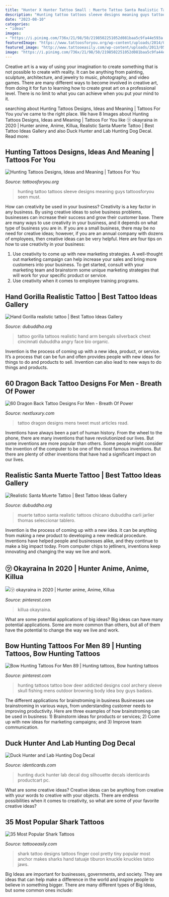 ```yaml
---
title: "Hunter X Hunter Tattoo Small : Muerte Tattoo Santa Realistic Tattoos Chicano Dubuddha Carli Jarlier Thomas Seleccionar Tablero"
description: "Hunting tattoo tattoos sleeve designs meaning guys tattoosforyou seen must"
date: "2023-08-10"
categories:
- "ideas"
images:
- "https://i.pinimg.com/736x/21/98/50/2198502251052d081baa5c9fa44e593a.jpg"
featuredImage: "https://www.tattoosforyou.org/wp-content/uploads/2014/02/Hunting-Tattoos-for-Guys.jpg"
featured_image: "http://www.tattooeasily.com/wp-content/uploads/2013/05/Shark-tattoo-designs.jpg"
image: "https://i.pinimg.com/736x/21/98/50/2198502251052d081baa5c9fa44e593a.jpg"
---
```



Creative art is a way of using your imagination to create something that is not possible to create with reality. It can be anything from painting, sculpture, architecture, and jewelry to music, photography, and video games. There are many different ways to become involved in creative art, from doing it for fun to learning how to create great art on a professional level. There is no limit to what you can achieve when you put your mind to it.

	

		
searching about Hunting Tattoos Designs, Ideas and Meaning | Tattoos For You you've came to the right place. We have 8 Images about Hunting Tattoos Designs, Ideas and Meaning | Tattoos For You like ㋡ okayraina in 2020 | Hunter anime, Anime, Killua, Realistic Santa Muerte Tattoo | Best Tattoo Ideas Gallery and also Duck Hunter and Lab Hunting Dog Decal. Read more:
		
    
## Hunting Tattoos Designs, Ideas And Meaning | Tattoos For You

<img loading=lazy src="https://www.tattoosforyou.org/wp-content/uploads/2014/02/Hunting-Tattoos-for-Guys.jpg" onerror="this.onerror=null;this.src='https://tse3.mm.bing.net/th?id=OIP._zi6icLmf9WaFbwpzTwOBgHaJ7&amp;pid=15.1';" alt="Hunting Tattoos Designs, Ideas and Meaning | Tattoos For You">

_Source: tattoosforyou.org_

>hunting tattoo tattoos sleeve designs meaning guys tattoosforyou seen must. 

	

How can creativity be used in your business?
Creativity is a key factor in any business. By using creative ideas to solve business problems, businesses can increase their success and grow their customer base. There are many ways to use creativity in your business, and it depends on what type of business you are in. If you are a small business, there may be no need for creative ideas; however, if you are an annual company with dozens of employees, then creative ideas can be very helpful. Here are four tips on how to use creativity in your business: 
1) Use creativity to come up with new marketing strategies. A well-thought out marketing campaign can help increase your sales and bring more customers into your business. To get started, consult with your marketing team and brainstorm some unique marketing strategies that will work for your specific product or service. 
2) Use creativity when it comes to employee training programs.

    
## Hand Gorilla Realistic Tattoo | Best Tattoo Ideas Gallery

<img loading=lazy src="http://www.dubuddha.org/wp-content/uploads/2015/01/Hand-Gorilla-realistic-tattoo.jpg" onerror="this.onerror=null;this.src='https://tse1.mm.bing.net/th?id=OIP.SQ1iIGubZCBolhcC6DcABQHaNk&amp;pid=15.1';" alt="Hand Gorilla realistic tattoo | Best Tattoo Ideas Gallery">

_Source: dubuddha.org_

>tattoo gorilla tattoos realistic hand arm bengals silverback chest cincinnati dubuddha angry face bio organic. 

	

Invention is the process of coming up with a new idea, product, or service. It’s a process that can be fun and often provides people with new ideas for things to do and products to sell. Invention can also lead to new ways to do things and products.

    
## 60 Dragon Back Tattoo Designs For Men - Breath Of Power

<img loading=lazy src="http://nextluxury.com/wp-content/uploads/yin-yang-mens-full-back-detailed-dragon-stone-tattoo-designs.jpg" onerror="this.onerror=null;this.src='https://tse2.mm.bing.net/th?id=OIP.rXMlKBBfN3O1nVkkR7cJyQHaJ8&amp;pid=15.1';" alt="60 Dragon Back Tattoo Designs For Men - Breath Of Power">

_Source: nextluxury.com_

>tattoo dragon designs mens tweet must articles read. 

	

Inventions have always been a part of human history. From the wheel to the phone, there are many inventions that have revolutionized our lives. But some inventions are more popular than others. Some people might consider the invention of the computer to be one of the most famous inventions. But there are plenty of other inventions that have had a significant impact on our lives.

    
## Realistic Santa Muerte Tattoo | Best Tattoo Ideas Gallery

<img loading=lazy src="http://www.dubuddha.org/wp-content/uploads/2017/12/Realistic-Santa-Muerte-Tattoo-by-Thomas-Carli-Jarlier-728x728.jpg" onerror="this.onerror=null;this.src='https://tse1.mm.bing.net/th?id=OIP.wGlEUjBUkMAqlEPfUEgqIAHaHa&amp;pid=15.1';" alt="Realistic Santa Muerte Tattoo | Best Tattoo Ideas Gallery">

_Source: dubuddha.org_

>muerte tattoo santa realistic tattoos chicano dubuddha carli jarlier thomas seleccionar tablero. 

	

Invention is the process of coming up with a new idea. It can be anything from making a new product to developing a new medical procedure. Inventions have helped people and businesses alike, and they continue to make a big impact today. From computer chips to jetliners, inventions keep innovating and changing the way we live and work.

    
## ㋡ Okayraina In 2020 | Hunter Anime, Anime, Killua

<img loading=lazy src="https://i.pinimg.com/736x/21/98/50/2198502251052d081baa5c9fa44e593a.jpg" onerror="this.onerror=null;this.src='https://tse1.mm.bing.net/th?id=OIP.XqZO8IKFFrWF8BdlESvmAgHaHa&amp;pid=15.1';" alt="㋡ okayraina in 2020 | Hunter anime, Anime, Killua">

_Source: pinterest.com_

>killua okayraina. 

	

What are some potential applications of big ideas?
Big ideas can have many potential applications. Some are more common than others, but all of them have the potential to change the way we live and work.

    
## Bow Hunting Tattoos For Men 89 | Hunting Tattoos, Bow Hunting Tattoos

<img loading=lazy src="https://i.pinimg.com/736x/56/27/c8/5627c814fa0e98b9f34e9fadd945d950--bow-hunting-tattoos-tattoos-for-men.jpg" onerror="this.onerror=null;this.src='https://tse2.mm.bing.net/th?id=OIP.bs-lz7DVNTp4ju8EmU_6WAAAAA&amp;pid=15.1';" alt="Bow Hunting Tattoos For Men 89 | Hunting tattoos, Bow hunting tattoos">

_Source: pinterest.com_

>hunting tattoos tattoo bow deer addicted designs cool archery sleeve skull fishing mens outdoor browning body idea boy guys badass. 

	

The different applications for brainstroming in business
Businesses use brainstroming in various ways, from understanding customer needs to improving productivity. Here are three examples of how brainstroming can be used in business: 1) Brainstorm ideas for products or services; 2) Come up with new ideas for marketing campaigns; and 3) Improve team communication.

    
## Duck Hunter And Lab Hunting Dog Decal

<img loading=lazy src="http://www.identicards.com/productcart/pc/catalog/images/eyp/decals/521-0026b-250.jpg" onerror="this.onerror=null;this.src='https://tse3.mm.bing.net/th?id=OIP.EC9WIRYztUxWA_omTInEEgHaHa&amp;pid=15.1';" alt="Duck Hunter and Lab Hunting Dog Decal">

_Source: identicards.com_

>hunting duck hunter lab decal dog silhouette decals identicards productcart pc. 

	

What are some creative ideas?
Creative ideas can be anything from creative with your words to creative with your objects. There are endless possibilities when it comes to creativity, so what are some of your favorite creative ideas?

    
## 35 Most Popular Shark Tattoos

<img loading=lazy src="http://www.tattooeasily.com/wp-content/uploads/2013/05/Shark-tattoo-designs.jpg" onerror="this.onerror=null;this.src='https://tse2.mm.bing.net/th?id=OIP._s-9bbIeMadpFpizAa5tXAHaKe&amp;pid=15.1';" alt="35 Most Popular Shark Tattoos">

_Source: tattooeasily.com_

>shark tattoo designs tattoos finger cool pretty tiny popular most anchor makes sharks hand tatuaje tiburon knuckle knuckles tatoo jaws. 

	

Big Ideas are important for businesses, governments, and society. They are ideas that can help make a difference in the world and inspire people to believe in something bigger. There are many different types of Big Ideas, but some common ones include: 


